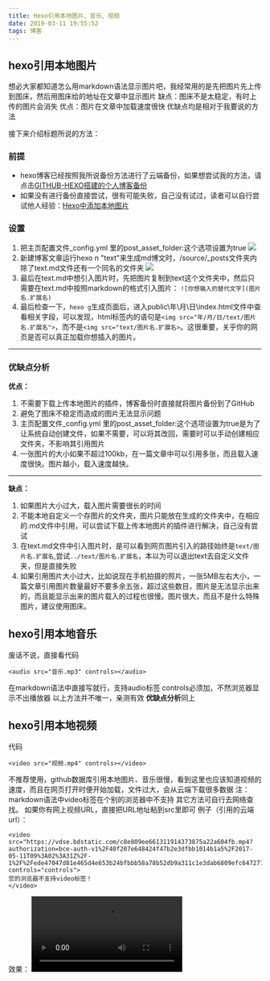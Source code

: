 ```yaml
---
title: Hexo引用本地图片、音乐、视频
date: 2019-03-11 19:55:52
tags: 博客
---
```

## hexo引用本地图片
想必大家都知道怎么用markdown语法显示图片吧，我经常用的是先把图片先上传到图床，然后用图床给的地址在文章中显示图片
缺点：图床不是太稳定，有时上传的图片会消失
优点：图片在文章中加载速度很快
优缺点均是相对于我要说的方法
<!--more-->
接下来介绍标题所说的方法：
### 前提
- hexo博客已经按照我所说备份方法进行了云端备份，如果想尝试我的方法，请点击[GITHUB-HEXO搭建的个人博客备份](https://akbcd.github.io/2019/01/15/GITHUB-HEXO搭建的个人博客备份/)
- 如果没有进行备份直接尝试，很有可能失败，自己没有试过，读者可以自行尝试他人经验：[Hexo中添加本地图片](https://www.cnblogs.com/codehome/p/8428738.html)
### 设置
1.  把主页配置文件_config.yml 里的post_asset_folder:这个选项设置为true
![](http://wx3.sinaimg.cn/mw690/0060lm7Tly1g0z4derc84j30ks0ab75z.jpg)
2. 新建博客文章运行hexo n "text"来生成md博文时，/source/_posts文件夹内除了text.md文件还有一个同名的文件夹
![](http://wx2.sinaimg.cn/mw690/0060lm7Tly1g0z4lvjw8lj30a003rq2w.jpg)
3. 最后在text.md中想引入图片时，先把图片复制到text这个文件夹中，然后只需要在text.md中按照markdown的格式引入图片：
`![你想输入的替代文字](图片名.扩展名)`
4.  最后检查一下，`hexo g`生成页面后，进入public\年\月\日\index.html文件中查看相关字段，可以发现，html标签内的语句是`<img src="年/月/日/text/图片名.扩展名">`，而不是`<img src="text/图片名.扩展名>`。这很重要，关乎你的网页是否可以真正加载你想插入的图片。
---
### 优缺点分析
**优点：**
1. 不需要下载上传本地图片的插件，博客备份时直接就将图片备份到了GitHub
2. 避免了图床不稳定而造成的图片无法显示问题
3. 主页配置文件_config.yml 里的post_asset_folder:这个选项设置为true是为了让系统自动创建文件，如果不需要，可以将其改回，需要时可以手动创建相应文件夹，不影响其引用图片
4. 一张图片的大小如果不超过100kb，在一篇文章中可以引用多张，而且载入速度很快。图片越小，载入速度越快。
---
**缺点：**
1. 如果图片大小过大，载入图片需要很长的时间
2. 不能本地自定义一个存图片的文件夹，图片只能放在生成的文件夹中，在相应的.md文件中引用，可以尝试下载上传本地图片的插件进行解决，自己没有尝试
3. 在text.md文件中引入图片时，是可以看到网页图片引入的路径始终是`text/图片名.扩展名`,尝试`../text/图片名.扩展名`，本以为可以退出text去自定义文件夹，但是直接失败
4. 如果引用图片大小过大，比如说现在手机拍摄的照片，一张5MB左右大小，一篇文章引用图片数量最好不要多余五张，超过这些数目，图片是无法显示出来的，而且能显示出来的图片载入的过程也很慢。图片很大，而且不是什么特殊图片，建议使用图床。
## hexo引用本地音乐
废话不说，直接看代码
```
<audio src="音乐.mp3" controls></audio>
```
在markdown语法中直接写就行，支持audio标签 controls必须加，不然浏览器显示不出播放器
以上方法并不唯一，亲测有效
**优缺点分析**同上
## hexo引用本地视频
代码
```
<video src="视频.mp4" controls></video>
```
不推荐使用，github数据库引用本地图片、音乐很慢，看到这里也应该知道视频的速度，而且在网页打开时便开始加载，文件过大，会从云端下载很多数据
注：markdown语法中video标签在个别的浏览器中不支持
其它方法可自行去网络查找。
如果你有网上视频URL，直接把URL地址粘到src里即可
例子（引用的云端url）：
```
<video src="https://vdse.bdstatic.com/c8e809ee661311914373875a22a604fb.mp4?authorization=bce-auth-v1%2F40f207e648424f47b2e3dfbb1014b1a5%2F2017-05-11T09%3A02%3A31Z%2F-1%2F%2Fede47047d81e465d4e653b24bfbbb58a78b52db9a311c1e3dab6809efc647277" controls="controls">
您的浏览器不支持video标签！
</video>
```
效果：
<video src="https://vdse.bdstatic.com/c8e809ee661311914373875a22a604fb.mp4?authorization=bce-auth-v1%2F40f207e648424f47b2e3dfbb1014b1a5%2F2017-05-11T09%3A02%3A31Z%2F-1%2F%2Fede47047d81e465d4e653b24bfbbb58a78b52db9a311c1e3dab6809efc647277" controls="controls">
您的浏览器不支持video标签！
</video>